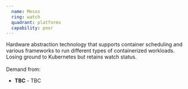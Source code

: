 ```yaml
---
  name: Mesos
  ring: watch
  quadrant: platforms
  capability: poor
---
```

Hardware abstraction technology that supports container scheduling and various frameworks to run different types of containerized workloads. Losing ground to Kubernetes but retains watch status.
<br/><br/>Demand from: <ul><li><strong>TBC</strong> - TBC</li></ul>
